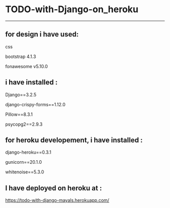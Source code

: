 # TODO-with-Django-on_heroku
--------------------------------
## for design i have used:

css

bootstrap 4.1.3

fonawesome v5.10.0


## i have installed :

Django==3.2.5

django-crispy-forms==1.12.0

Pillow==8.3.1

psycopg2==2.9.3



## for heroku developement, i have installed :

django-heroku==0.3.1

gunicorn==20.1.0

whitenoise==5.3.0


## I have deployed on heroku at :

https://todo-with-django-mayals.herokuapp.com/
